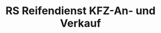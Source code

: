 ---
title: "RS Reifendienst KFZ-An- und Verkauf"
url: /erlangen/rs-reifendienst-kfz-an-und-verkauf/
shop: Autohaus
---
